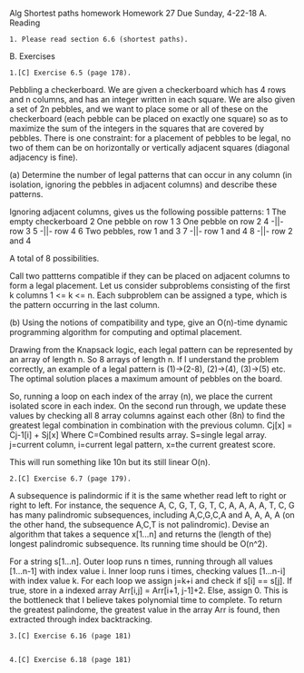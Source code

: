Alg Shortest paths homework
Homework 27   Due Sunday, 4-22-18
A. Reading

    1. Please read section 6.6 (shortest paths).

B. Exercises

    1.[C] Exercise 6.5 (page 178).

Pebbling a checkerboard. We are given a checkerboard which has 4 rows and n columns, and has an integer written in each square. We are also given a set of 2n pebbles, and we want to place some or all of these on the checkerboard (each pebble can be placed on exactly one square) so as to maximize the sum of the integers in the squares that are covered by pebbles. There is one constraint: for a placement of pebbles to be legal, no two of them can be on horizontally or vertically adjacent squares (diagonal adjacency is fine).

(a) Determine the number of legal patterns that can occur in any column (in isolation, ignoring the pebbles in adjacent columns) and describe these patterns.

Ignoring adjacent columns, gives us the following possible patterns:
    1 The empty checkerboard
    2 One pebble on row 1
    3 One pebble on row 2
    4 -||- row 3
    5 -||- row 4
    6 Two pebbles, row 1 and 3
    7 -||- row 1 and 4
    8 -||- row 2 and 4

A total of 8 possibilities.

Call two pattterns compatible if they can be placed on adjacent columns to form a legal placement. Let us consider subproblems consisting of the first k columns 1 <= k <= n. Each subproblem can be assigned a type, which is the pattern occurring in the last column. 

(b) Using the notions of compatibility and type, give an O(n)-time dynamic programming algorithm for computing and optimal placement. 

Drawing from the Knapsack logic, each legal pattern can be represented by an array of length n. So 8 arrays of length n. If I understand the problem correctly, an example of a legal pattern is (1)->(2-8), (2)->(4), (3)->(5) etc. The optimal solution places a maximum amount of pebbles on the board. 

So, running a loop on each index of the array (n), we place the current isolated score in each index. On the second run through, we update these values by checking all 8 array columns against each other (8n) to find the greatest legal combination in combination with the previous column. 
    Cj[x] = Cj-1[i] + Sj[x]
Where C=Combined results array. S=single legal array. j=current column, i=current legal pattern, x=the current greatest score.

This will run something like 10n but its still linear O(n). 

    2.[C] Exercise 6.7 (page 179).

A subsequence is palindormic if it is the same whether read left to right or right to left. For instance, the sequence
    A, C, G, T, G, T, C, A, A, A, A, T, C, G
has many palindromic subsequences, including A,C,G,C,A and A, A, A, A (on the other hand, the subsequence A,C,T is not palindromic). Devise an algorithm that takes a sequence x[1...n] and returns the (length of the) longest palindromic subsequence. Its running time should be O(n^2).

For a string s[1...n]. Outer loop runs n times, running through all values [1...n-1] with index value i. Inner loop runs i times, checking values [1...n-i] with index value k. For each loop we assign j=k+i and check if s[i] == s[j]. If true, store in a indexed array Arr[i,j] = Arr[i+1, j-1]+2. Else, assign 0. This is the bottleneck that I believe takes polynomial time to complete. To return the greatest palindome, the greatest value in the array Arr is found, then extracted through index backtracking. 

    3.[C] Exercise 6.16 (page 181)


    4.[C] Exercise 6.18 (page 181)